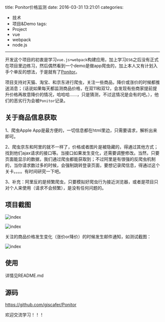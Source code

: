 title: Ponitor价格监测
date: 2016-03-31 13:21:01
categories:
- 技术
- 项目&Demo
tags: 
- Project
- vue
- webpack
- node.js

---

开发这个项目的初衷是学习`vue.js+webpack`构建应用，加上学习`ES6`之后没有正式在项目里边练习，然后偶然看到一个demo是做app爬虫的，加上本人又有计划入手个单反的想法，于是就有了[Ponitor](https://github.com/giscafer/Ponitor)。

项目支持对天猫、淘宝、和京东进行爬虫，关注一些商品，降价或涨价的时候都推送消息；（话说如果每天都监测商品价格，在双11和双12，会发现有些商家提前提升价格再故意降价的情况，哈哈哈……，只是猜测，不过这情况是会有的吧。），他们的恶劣行为会被`Ponitor`记录。

<!-- more -->

## 关于商品信息获取

1、爬虫Apple App是最方便的，一切信息都在html里边，只需要请求，解析出来即可。

2、爬虫京东和阿里的就不一样了，价格或者图片是被隐藏的，得通过其他方式；找到他们ajax请求的接口等。当接口如果发生变化，还需要调整修改。当然，只要页面能显示的数据，我们通过爬虫都能获取到；不过阿里是有很强的反爬虫机制的，当你请求数过多的时候，会强制跳转登录页面，要想记录爬信息，得通过这个关卡。。。。有时间研究一下吧。

3、补充：阿里反的是频繁爬虫，只要模拟好爬虫行为接近浏览器，或者是项目只对个人来使用（请求不会频繁），是没有任何问题的。

## 项目截图

![index](https://raw.githubusercontent.com/giscafer/Ponitor/master/wiki/index_preview.png)

![index](https://raw.githubusercontent.com/giscafer/Ponitor/master/wiki/goodlist_preview.png)

关注的商品价格发生变化（涨价or降价）的时候发生邮件通知，如测试截图：

![index](https://raw.githubusercontent.com/giscafer/Ponitor/master/wiki/email-sample.png)

## 使用

详情见README.md


## 源码

https://github.com/giscafer/Ponitor

欢迎交流学习！！！
